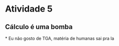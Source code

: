 <h1>Atividade 5</h1>
<h2>Cálculo é uma bomba</h2>
* Eu não gosto de TGA, matéria de humanas sai pra la